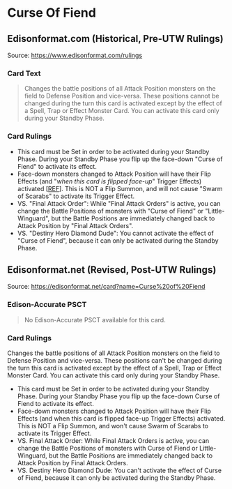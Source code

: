# Curse Of Fiend

## Edisonformat.com (Historical, Pre-UTW Rulings)

Source: https://www.edisonformat.com/rulings

### Card Text

> Changes the battle positions of all Attack Position monsters on the field to Defense Position and vice-versa. These positions cannot be changed during the turn this card is activated except by the effect of a Spell, Trap or Effect Monster Card. You can activate this card only during your Standby Phase.

### Card Rulings

*   This card must be Set in order to be activated during your Standby Phase. During your Standby Phase you flip up the face-down "Curse of Fiend" to activate its effect.
*   Face-down monsters changed to Attack Position will have their Flip Effects (and "_when this card is flipped face-up_" Trigger Effects) activated \[[REF](https://www.pojo.biz/board/showthread.php?t=282964)\]. This is NOT a Flip Summon, and will not cause "Swarm of Scarabs" to activate its Trigger Effect.
*   VS. "Final Attack Order": While "Final Attack Orders" is active, you can change the Battle Positions of monsters with "Curse of Fiend" or "Little-Winguard", but the Battle Positions are immediately changed back to Attack Position by "Final Attack Orders".
*   VS. "Destiny Hero Diamond Dude": You cannot activate the effect of "Curse of Fiend", because it can only be activated during the Standby Phase.

## Edisonformat.net (Revised, Post-UTW Rulings)

Source: https://edisonformat.net/card?name=Curse%20of%20Fiend

### Edison-Accurate PSCT

> No Edison-Accurate PSCT available for this card.

### Card Rulings

Changes the battle positions of all Attack Position monsters on the field to Defense Position and vice-versa. These positions can't be changed during the turn this card is activated except by the effect of a Spell, Trap or Effect Monster Card. You can activate this card only during your Standby Phase.
*   This card must be Set in order to be activated during your Standby Phase. During your Standby Phase you flip up the face-down Curse of Fiend to activate its effect.
*   Face-down monsters changed to Attack Position will have their Flip Effects (and when this card is flipped face-up Trigger Effects) activated. This is NOT a Flip Summon, and won't cause Swarm of Scarabs to activate its Trigger Effect.
*   VS. Final Attack Order: While Final Attack Orders is active, you can change the Battle Positions of monsters with Curse of Fiend or Little-Winguard, but the Battle Positions are immediately changed back to Attack Position by Final Attack Orders.
*   VS. Destiny Hero Diamond Dude: You can't activate the effect of Curse of Fiend, because it can only be activated during the Standby Phase.
            
